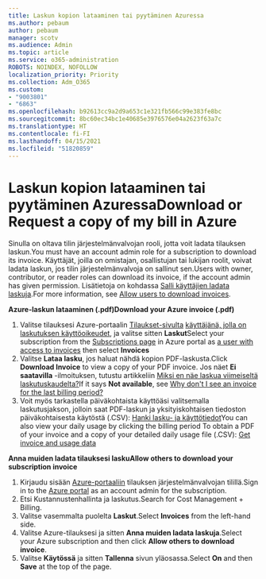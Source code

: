 ```yaml
---
title: Laskun kopion lataaminen tai pyytäminen Azuressa
ms.author: pebaum
author: pebaum
manager: scotv
ms.audience: Admin
ms.topic: article
ms.service: o365-administration
ROBOTS: NOINDEX, NOFOLLOW
localization_priority: Priority
ms.collection: Adm_O365
ms.custom:
- "9003801"
- "6863"
ms.openlocfilehash: b92613cc9a2d9a653c1e321fb566c99e383fe8bc
ms.sourcegitcommit: 8bc60ec34bc1e40685e3976576e04a2623f63a7c
ms.translationtype: HT
ms.contentlocale: fi-FI
ms.lasthandoff: 04/15/2021
ms.locfileid: "51820859"
---
```

# <a name="download-or-request-a-copy-of-my-bill-in-azure"></a><span data-ttu-id="0c563-102">Laskun kopion lataaminen tai pyytäminen Azuressa</span><span class="sxs-lookup"><span data-stu-id="0c563-102">Download or Request a copy of my bill in Azure</span></span>

<span data-ttu-id="0c563-103">Sinulla on oltava tilin järjestelmänvalvojan rooli, jotta voit ladata tilauksen laskun.</span><span class="sxs-lookup"><span data-stu-id="0c563-103">You must have an account admin role for a subscription to download its invoice.</span></span> <span data-ttu-id="0c563-104">Käyttäjät, joilla on omistajan, osallistujan tai lukijan roolit, voivat ladata laskun, jos tilin järjestelmänvalvoja on sallinut sen.</span><span class="sxs-lookup"><span data-stu-id="0c563-104">Users with owner, contributor, or reader roles can download its invoice, if the account admin has given permission.</span></span> <span data-ttu-id="0c563-105">Lisätietoja on kohdassa [Salli käyttäjien ladata laskuja](https://docs.microsoft.com/azure/cost-management-billing/manage/manage-billing-access#opt-in).</span><span class="sxs-lookup"><span data-stu-id="0c563-105">For more information, see [Allow users to download invoices](https://docs.microsoft.com/azure/cost-management-billing/manage/manage-billing-access#opt-in).</span></span>

<span data-ttu-id="0c563-106">**Azure-laskun lataaminen (.pdf)**</span><span class="sxs-lookup"><span data-stu-id="0c563-106">**Download your Azure invoice (.pdf)**</span></span>

1. <span data-ttu-id="0c563-107">Valitse tilauksesi Azure-portaalin [Tilaukset-sivulta](https://portal.azure.com/#blade/Microsoft_Azure_Billing/SubscriptionsBlade) [käyttäjänä, jolla on laskutuksen käyttöoikeudet](https://docs.microsoft.com/azure/cost-management-billing/manage/manage-billing-access?WT.mc_id=Portal-Microsoft_Azure_Support), ja valitse sitten **Laskut**</span><span class="sxs-lookup"><span data-stu-id="0c563-107">Select your subscription from the [Subscriptions page](https://portal.azure.com/#blade/Microsoft_Azure_Billing/SubscriptionsBlade) in Azure portal as [a user with access to invoices](https://docs.microsoft.com/azure/cost-management-billing/manage/manage-billing-access?WT.mc_id=Portal-Microsoft_Azure_Support) then select **Invoices**</span></span>
2. <span data-ttu-id="0c563-108">Valitse **Lataa lasku**, jos haluat nähdä kopion PDF-laskusta.</span><span class="sxs-lookup"><span data-stu-id="0c563-108">Click **Download Invoice** to view a copy of your PDF invoice.</span></span> <span data-ttu-id="0c563-109">Jos näet **Ei saatavilla** -ilmoituksen, tutustu artikkeliin [Miksi en näe laskua viimeiseltä laskutuskaudelta?](https://docs.microsoft.com/azure/cost-management-billing/manage/download-azure-invoice-daily-usage-date?WT.mc_id=Portal-Microsoft_Azure_Support#noinvoice)</span><span class="sxs-lookup"><span data-stu-id="0c563-109">If it says **Not available**, see [Why don't I see an invoice for the last billing period?](https://docs.microsoft.com/azure/cost-management-billing/manage/download-azure-invoice-daily-usage-date?WT.mc_id=Portal-Microsoft_Azure_Support#noinvoice)</span></span>
3. <span data-ttu-id="0c563-110">Voit myös tarkastella päiväkohtaista käyttöäsi valitsemalla laskutusjakson, jolloin saat PDF-laskun ja yksityiskohtaisen tiedoston päiväkohtaisesta käytöstä (.CSV): [Hanki lasku- ja käyttötiedot](https://docs.microsoft.com/azure/cost-management-billing/manage/download-azure-invoice-daily-usage-date?WT.mc_id=Portal-Microsoft_Azure_Support)</span><span class="sxs-lookup"><span data-stu-id="0c563-110">You can also view your daily usage by clicking the billing period To obtain a PDF of your invoice and a copy of your detailed daily usage file (.CSV): [Get invoice and usage data](https://docs.microsoft.com/azure/cost-management-billing/manage/download-azure-invoice-daily-usage-date?WT.mc_id=Portal-Microsoft_Azure_Support)</span></span>  

<span data-ttu-id="0c563-111">**Anna muiden ladata tilauksesi lasku**</span><span class="sxs-lookup"><span data-stu-id="0c563-111">**Allow others to download your subscription invoice**</span></span>

1. <span data-ttu-id="0c563-112">Kirjaudu sisään [Azure-portaaliin](https://portal.azure.com/) tilauksen järjestelmänvalvojan tilillä.</span><span class="sxs-lookup"><span data-stu-id="0c563-112">Sign in to the [Azure portal](https://portal.azure.com/) as an account admin for the subscription.</span></span>
2. <span data-ttu-id="0c563-113">Etsi Kustannustenhallinta ja laskutus.</span><span class="sxs-lookup"><span data-stu-id="0c563-113">Search for Cost Management + Billing.</span></span>
3. <span data-ttu-id="0c563-114">Valitse vasemmalta puolelta **Laskut**.</span><span class="sxs-lookup"><span data-stu-id="0c563-114">Select **Invoices** from the left-hand side.</span></span>
4. <span data-ttu-id="0c563-115">Valitse Azure-tilauksesi ja sitten **Anna muiden ladata laskuja**.</span><span class="sxs-lookup"><span data-stu-id="0c563-115">Select your Azure subscription and then click **Allow others to download invoice**.</span></span>
5. <span data-ttu-id="0c563-116">Valitse **Käytössä** ja sitten **Tallenna** sivun yläosassa.</span><span class="sxs-lookup"><span data-stu-id="0c563-116">Select **On** and then **Save** at the top of the page.</span></span>
